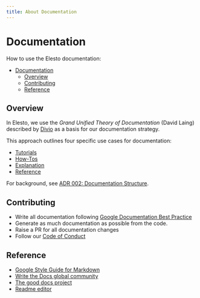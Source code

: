```yaml
---
title: About Documentation
---
```


# Documentation

How to use the Elesto documentation:

- [Documentation](#documentation)
  - [Overview](#overview)
  - [Contributing](#contributing)
  - [Reference](#reference)

## Overview

In Elesto, we use the  *Grand Unified Theory of Documentation* (David Laing) described
by [Divio](https://documentation.divio.com/) as a basis for our documentation strategy.

This approach outlines four specific use cases for documentation:

* [Tutorials](./Tutorials/README.md)
* [How-Tos](./How-To/README.md)
* [Explanation](./Explanation/README.md)
* [Reference](./Reference/README.md)

For background, see [ADR 002: Documentation Structure](./Explanation/ADR/adr-002-docs-structure.md).

## Contributing

* Write all documentation
  following [Google Documentation Best Practice](https://google.github.io/styleguide/docguide/best_practices.html)
* Generate as much documentation as possible from the code.
* Raise a PR for all documentation changes
* Follow our [Code of Conduct](https://github.com/elesto-dao/elesto/blob/main/CONTRIBUTING.md)

## Reference

- [Google Style Guide for Markdown](https://github.com/google/styleguide/blob/gh-pages/docguide/style.md)
- [Write the Docs global community](https://www.writethedocs.org/)
- [The good docs project](https://thegooddocsproject.dev/)
- [Readme editor](https://readme.so/editor)
